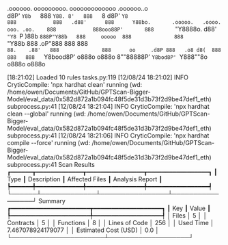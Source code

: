 

  .oooooo.    ooooooooo.   ooooooooooooo  .oooooo..o                                 
 d8P'  `Y8b   `888   `Y88. 8'   888   `8 d8P'    `Y8                                 
888            888   .d88'      888      Y88bo.       .ooooo.   .oooo.   ooo. .oo.   
888            888ooo88P'       888       `"Y8888o.  d88' `"Y8 `P  )88b  `888P"Y88b  
888     ooooo  888              888           `"Y88b 888        .oP"888   888   888  
`88.    .88'   888              888      oo     .d8P 888   .o8 d8(  888   888   888  
 `Y8bood8P'   o888o            o888o     8""88888P'  `Y8bod8P' `Y888""8o o888o o888o                                                        


                                                                   

[18:21:02] Loaded 10 rules                                                                                                                                                                             tasks.py:119
[12/08/24 18:21:02] INFO     CryticCompile: 'npx hardhat clean' running (wd: /home/owen/Documents/GitHub/GPTScan-Bigger-Model/eval_data/0x582d872a1b094fc48f5de31d3b73f2d9be47def1_eth)            subprocess.py:41
[12/08/24 18:21:04] INFO     CryticCompile: 'npx hardhat clean --global' running (wd: /home/owen/Documents/GitHub/GPTScan-Bigger-Model/eval_data/0x582d872a1b094fc48f5de31d3b73f2d9be47def1_eth)   subprocess.py:41
[12/08/24 18:21:06] INFO     CryticCompile: 'npx hardhat compile --force' running (wd: /home/owen/Documents/GitHub/GPTScan-Bigger-Model/eval_data/0x582d872a1b094fc48f5de31d3b73f2d9be47def1_eth)  subprocess.py:41
                      Scan Results                       
┏━━━━━━┳━━━━━━━━━━━━━┳━━━━━━━━━━━━━━━━┳━━━━━━━━━━━━━━━━━┓
┃ Type ┃ Description ┃ Affected Files ┃ Analysis Report ┃
┡━━━━━━╇━━━━━━━━━━━━━╇━━━━━━━━━━━━━━━━╇━━━━━━━━━━━━━━━━━┩
└──────┴─────────────┴────────────────┴─────────────────┘
                  Summary                   
┏━━━━━━━━━━━━━━━━━━━━━━┳━━━━━━━━━━━━━━━━━━━┓
┃ Key                  ┃ Value             ┃
┡━━━━━━━━━━━━━━━━━━━━━━╇━━━━━━━━━━━━━━━━━━━┩
│ Files                │ 5                 │
│ Contracts            │ 5                 │
│ Functions            │ 8                 │
│ Lines of Code        │ 256               │
│ Used Time            │ 7.467078924179077 │
│ Estimated Cost (USD) │ 0.0               │
└──────────────────────┴───────────────────┘
